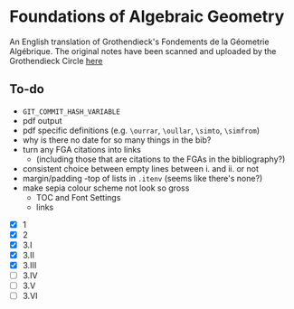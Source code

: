 # Foundations of Algebraic Geometry

An English translation of Grothendieck's Fondements de la Géometrie Algébrique.
The original notes have been scanned and uploaded by the Grothendieck Circle [here](https://webusers.imj-prg.fr/~leila.schneps/grothendieckcircle/FGA.pdf)

## To-do

- `GIT_COMMIT_HASH_VARIABLE`
- pdf output
- pdf specific definitions (e.g. `\ourrar`, `\oullar`, `\simto`, `\simfrom`)
- why is there no date for so many things in the bib?
- turn any FGA citations into links
    + (including those that are citations to the FGAs in the bibliography?)
- consistent choice between empty lines between i. and ii. or not
- margin/padding -top of lists in `.itenv` (seems like there's none?)
- make sepia colour scheme not look so gross
    + TOC and Font Settings
    + links

- [x] 1
- [x] 2
- [x] 3.I
- [x] 3.II
- [x] 3.III
- [ ] 3.IV
- [ ] 3.V
- [ ] 3.VI
